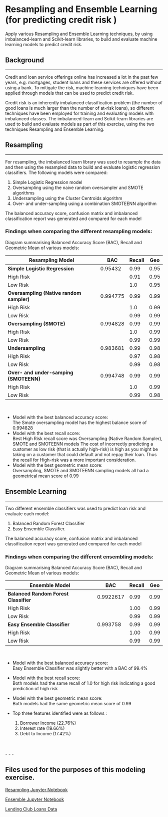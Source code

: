 # Resampling and Ensemble Learning (for predicting credit risk )
Apply various Resampling and Ensemble Learning techniques, by using imbalanced-learn and Scikit-learn libraries, to build and evaluate machine learning models to predict credit risk. 

## Background
---
Credit and loan service offerings online has increased a lot in the past few years, e.g. mortgages, student loans and these services are offered without using a bank. To mitigate the risk, machine learning techniques have been applied through models that can be used to predict credit risk.</br>

Credit risk is an inherently imbalanced classification problem (the number of good loans is much larger than the number of at-risk loans), so different techniques have been employed for training and evaluating models with imbalanced classes. The imbalanced-learn and Scikit-learn libraries are used to build and evaluate models as part of this exercise, using the two techniques Resampling and Ensemble Learning.

## Resampling
---

For resampling, the imbalanced learn library was used to resample the data and then using the resampled data to build and evaluate logistic regression classifiers.
The following models were compared:
1. Simple Logistic Regression model
2. Oversampling using the naive random oversampler and SMOTE algorithms
3. Undersampling using the Cluster Centroids algorithm
4. Over- and under-sampling using a combination SMOTEENN algorithm

The balanced accuracy score, confusion matrix and imbalanced classification report was generated and compared for each model

### Findings when comparing the different resampling models:

Diagram summarising Balanced Accuracy Score (BAC), Recall and Geometric Mean of various models:

| Resampling Model | BAC | Recall | Geo
| ---- | --- | --- | ---
| **Simple Logistic Regression** | 0.95432 | 0.99 | 0.95
| High Risk |   | 0.91 | 0.95
| Low Risk |  | 1.0 | 0.95         
| **Oversampling (Native random sampler)** | 0.994775 | 0.99 | 0.99
| High Risk |   | 1.0 | 0.99
| Low Risk |  | 0.99 | 0.99  
| **Oversampling (SMOTE)** | 0.994828 | 0.99 | 0.99
| High Risk |   | 1.0 | 0.99
| Low Risk |  | 0.99 | 0.99  
| **Undersampling** | 0.983681 | 0.99 | 0.98
| High Risk |   | 0.97 | 0.98
| Low Risk |  | 0.99 | 0.98 
| **Over- and under-samping (SMOTEENN)** | 0.994748 | 0.99 | 0.99
| High Risk |   | 1.0 | 0.99
| Low Risk |  | 0.99 | 0.98 
</br>


* Model with the best balanced accuracy score: </br>
   The Smote oversampling model has the highest balance score of 0.994828
* Model with the best recall score: </br>
   Best High Risk recall score was Oversampling (Native Random Sampler), SMOTE and SMOTEENN models
   The cost of incorrectly predicting a customer as low risk (that is actually high-risk) is high as you might be taking on a customer that could default and not repay their loan. Thus the recall for High-risk was a more important consideration.
* Model with the best geometric mean score:</br>
   Oversampling, SMOTE and SMOTEENN sampling models all had a geometrical mean score of 0.99 
   
## Ensemble Learning
---
Two different ensemble classifiers was used to predict loan risk and evaluate each model:
1. Balanced Random Forest Classifier
2. Easy Ensemble Classifier.

The balanced accuracy score, confusion matrix and imbalanced classification report was generated and compared for each model

### Findings when comparing the different ensembling models:

Diagram summarising Balanced Accuracy Score (BAC), Recall and Geometric Mean of various models:

| Ensemble Model | BAC | Recall | Geo
| ---- | --- | --- | ---
| **Balanced Random Forest Classifier** | 0.9922617 | 0.99 | 0.99
| High Risk |   | 1.00 | 0.99
| Low Risk |  | 0.99 | 0.99         
| **Easy Ensemble Classifier** | 0.993758 | 0.99 | 0.99
| High Risk |   | 1.00 | 0.99
| Low Risk |  | 0.99 | 0.99  
</br>


* Model with the best balanced accuracy score: </br>
   Easy Ensemble Classifier was slightly better with a BAC of 99.4%

* Model with the best recall score: </br>
   Both models had the same recall of 1.0 for high risk indicating a good prediction of high risk

* Model with the best geometric mean score: </br>
   Both models had the same geometric mean score of 0.99

* Top three features identified were as follows :
   1. Borrower Income (22.76%)
   2. Interest rate (19.66%)
   3. Debt to Income (17.42%)
</br>
</br>
- - -

## Files used for the purposes of this modeling exercise.

[Resampling Jupyter Notebook](credit_risk_resampling.ipynb)

[Ensemble Jupyter Notebook](credit_risk_ensemble.ipynb)

[Lending Club Loans Data](Resources/LoanStats_2019Q1.csv.zip)